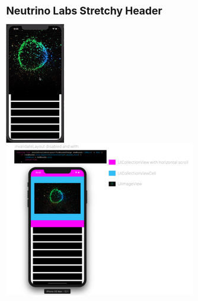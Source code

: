 # Neutrino Labs Stretchy Header
![](working_stretchy.gif)
![](https://github.com/Cyclic/stretchyheader/blob/master/StretchyHeaderIssue.png?raw=true)
